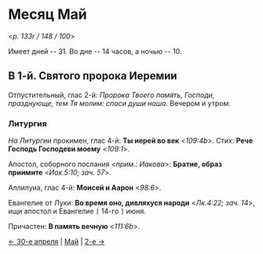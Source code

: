 # Месяц Май

<*p. 133r / 148 / 100*>

Имеет дней -- 31. Во дне -- 14 часов, а ночью -- 10.

## В 1-й. Святого пророка Иеремии

Отпустительный, глас 2-й: *Пророка Твоего память, Господи, празднующе, тем Тя молим: спаси души наша*. 
Вечером и утром.

### Литургия

*На Литургии* прокимен, глас 4-й: **Ты иерей во век** <*109:4b*>. 
Стих: **Рече Господь Господеви моему** <*109:1*>. 
 
Апостол, соборного послания <*прим.: Иакова*>: **Братие, образ приимите** <*Иак.5:10; зач. 57*>. 

Аллилуиа, глас 4-й: **Моисей и Аарон** <*98:6*>.

Евангелие от Луки: **Во время оно, дивляхуся народи** <*Лк.4:22; зач. 14*>, 
ищи апостол и Евангелие `[` 14-го `]` июня. 

Причастен: **В память вечную** <*111:6b*>. 

[← 30-е апреля](../04_april/04_30_MES.ru.md) | [Май](README.md#1-й) | [2-е →](05_02_MES.ru.md)
